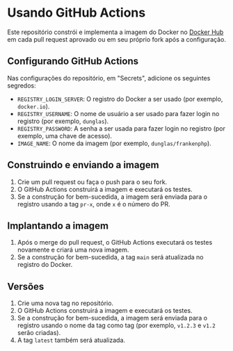 # Usando GitHub Actions

Este repositório constrói e implementa a imagem do Docker no
[Docker Hub](https://hub.docker.com/r/dunglas/frankenphp) em cada pull request
aprovado ou em seu próprio fork após a configuração.

## Configurando GitHub Actions

Nas configurações do repositório, em "Secrets", adicione os seguintes segredos:

- `REGISTRY_LOGIN_SERVER`: O registro do Docker a ser usado (por exemplo,
  `docker.io`).
- `REGISTRY_USERNAME`: O nome de usuário a ser usado para fazer login no
  registro (por exemplo, `dunglas`).
- `REGISTRY_PASSWORD`: A senha a ser usada para fazer login no registro (por
  exemplo, uma chave de acesso).
- `IMAGE_NAME`: O nome da imagem (por exemplo, `dunglas/frankenphp`).

## Construindo e enviando a imagem

1. Crie um pull request ou faça o push para o seu fork.
2. O GitHub Actions construirá a imagem e executará os testes.
3. Se a construção for bem-sucedida, a imagem será enviada para o registro
   usando a tag `pr-x`, onde `x` é o número do PR.

## Implantando a imagem

1. Após o merge do pull request, o GitHub Actions executará os testes novamente
   e criará uma nova imagem.
2. Se a construção for bem-sucedida, a tag `main` será atualizada no registro do
   Docker.

## Versões

1. Crie uma nova tag no repositório.
2. O GitHub Actions construirá a imagem e executará os testes.
3. Se a construção for bem-sucedida, a imagem será enviada para o registro
   usando o nome da tag como tag (por exemplo, `v1.2.3` e `v1.2` serão criadas).
4. A tag `latest` também será atualizada.
